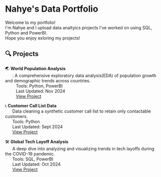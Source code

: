 # Nahye's Data Portfolio

Welcome to my portfolio! <br/>
I'm Nahye and I upload data analtyics projects I've worked on using SQL, Python and PowerBI. <br/>
Hope you enjoy exloring my projects!

## 🔍 Projects

🌏 **World Population Analysis** <br/> &nbsp;&nbsp;&nbsp;&nbsp;&nbsp;
: A comprehensive exploratory data analysis(EDA) of population growth and demographic trends across countries. <br/>&nbsp;&nbsp;&nbsp;&nbsp;&nbsp;&nbsp;&nbsp;&nbsp;
Tools: Python, PowerBI <br/>&nbsp;&nbsp;&nbsp;&nbsp;&nbsp;&nbsp;&nbsp;&nbsp;
Last Updated: Nov 2024 <br/>&nbsp;&nbsp;&nbsp;&nbsp;&nbsp;&nbsp;&nbsp;&nbsp;
[View Project](https://github.com/NahyeMoon/DataAnalyticsPortfolio/blob/main/World%20Population/EDA.md)

📞 **Customer Call List Data** <br/>&nbsp;&nbsp;&nbsp;&nbsp;&nbsp;
Data cleaning a synthetic customer call list to retain only contactable customers. <br/>&nbsp;&nbsp;&nbsp;&nbsp;&nbsp;
Tools: Python <br/>&nbsp;&nbsp;&nbsp;&nbsp;&nbsp;
Last Updated: Sept 2024 <br/>&nbsp;&nbsp;&nbsp;&nbsp;&nbsp;
[View Project](https://github.com/NahyeMoon/DataAnalyticsPortfolio/blob/main/Customer%20Call%20List/Data%20Cleaning.md)

🛠️ **Global Tech Layoff Analysis** <br/>&nbsp;&nbsp;&nbsp;&nbsp;&nbsp;
A deep dive into analyzing and visualizing trends in tech layoffs during the COVID-19 pandemic. <br/>&nbsp;&nbsp;&nbsp;&nbsp;&nbsp;
Tools: SQL, PowerBI <br/>&nbsp;&nbsp;&nbsp;&nbsp;&nbsp;
Last Updated: Oct 2024 <br/>&nbsp;&nbsp;&nbsp;&nbsp;&nbsp;
[View Project](https://github.com/NahyeMoon/DataAnalyticsPortfolio/blob/main/Tech%20Layoffs/Global%20Tech%20Layoff%20EDA.md)

